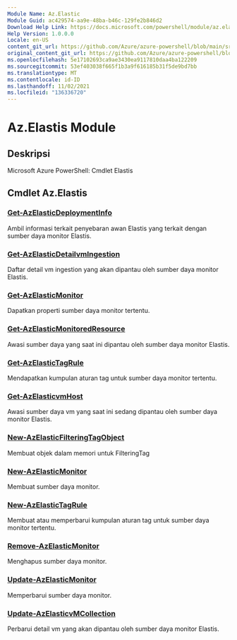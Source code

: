 ```yaml
---
Module Name: Az.Elastic
Module Guid: ac429574-aa9e-48ba-b46c-129fe2b846d2
Download Help Link: https://docs.microsoft.com/powershell/module/az.elastic
Help Version: 1.0.0.0
Locale: en-US
content_git_url: https://github.com/Azure/azure-powershell/blob/main/src/Elastic/help/Az.Elastic.md
original_content_git_url: https://github.com/Azure/azure-powershell/blob/main/src/Elastic/help/Az.Elastic.md
ms.openlocfilehash: 5e17102693ca9ae3430ea9117810daa4ba122209
ms.sourcegitcommit: 53ef403038f665f1b3a9f616185b31f5de9bd7bb
ms.translationtype: MT
ms.contentlocale: id-ID
ms.lasthandoff: 11/02/2021
ms.locfileid: "136336720"
---
```

# Az.Elastis Module
## Deskripsi
Microsoft Azure PowerShell: Cmdlet Elastis

## Cmdlet Az.Elastis
### [Get-AzElasticDeploymentInfo](Get-AzElasticDeploymentInfo.md)
Ambil informasi terkait penyebaran awan Elastis yang terkait dengan sumber daya monitor Elastis.

### [Get-AzElasticDetailvmIngestion](Get-AzElasticDetailVMIngestion.md)
Daftar detail vm ingestion yang akan dipantau oleh sumber daya monitor Elastis.

### [Get-AzElasticMonitor](Get-AzElasticMonitor.md)
Dapatkan properti sumber daya monitor tertentu.

### [Get-AzElasticMonitoredResource](Get-AzElasticMonitoredResource.md)
Awasi sumber daya yang saat ini dipantau oleh sumber daya monitor Elastis.

### [Get-AzElasticTagRule](Get-AzElasticTagRule.md)
Mendapatkan kumpulan aturan tag untuk sumber daya monitor tertentu.

### [Get-AzElasticvmHost](Get-AzElasticVMHost.md)
Awasi sumber daya vm yang saat ini sedang dipantau oleh sumber daya monitor Elastis.

### [New-AzElasticFilteringTagObject](New-AzElasticFilteringTagObject.md)
Membuat objek dalam memori untuk FilteringTag

### [New-AzElasticMonitor](New-AzElasticMonitor.md)
Membuat sumber daya monitor.

### [New-AzElasticTagRule](New-AzElasticTagRule.md)
Membuat atau memperbarui kumpulan aturan tag untuk sumber daya monitor tertentu.

### [Remove-AzElasticMonitor](Remove-AzElasticMonitor.md)
Menghapus sumber daya monitor.

### [Update-AzElasticMonitor](Update-AzElasticMonitor.md)
Memperbarui sumber daya monitor.

### [Update-AzElasticvMCollection](Update-AzElasticVMCollection.md)
Perbarui detail vm yang akan dipantau oleh sumber daya monitor Elastis.

